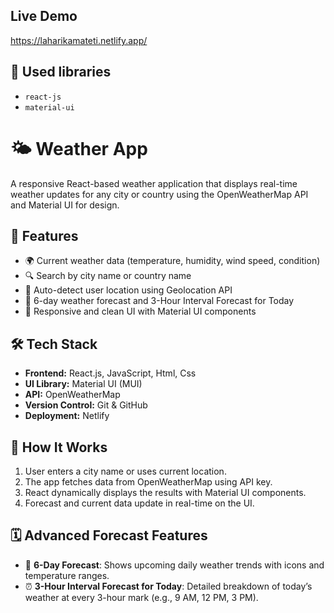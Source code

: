 ## Live Demo

https://laharikamateti.netlify.app/

## 📙 Used libraries

- `react-js`
- `material-ui`

# 🌤️ Weather App

A responsive React-based weather application that displays real-time weather updates for any city or country using the OpenWeatherMap API and Material UI for design.

## 🚀 Features

- 🌍 Current weather data (temperature, humidity, wind speed, condition)
- 🔍 Search by city name or country name
- 📍 Auto-detect user location using Geolocation API
- 📆 6-day weather forecast and 3-Hour Interval Forecast for Today
- 🎨 Responsive and clean UI with Material UI components

## 🛠️ Tech Stack

- **Frontend:** React.js, JavaScript, Html, Css
- **UI Library:** Material UI (MUI)
- **API:** OpenWeatherMap
- **Version Control:** Git & GitHub
- **Deployment:** Netlify 

## 🧠 How It Works

1. User enters a city name or uses current location.
2. The app fetches data from OpenWeatherMap using API key.
3. React dynamically displays the results with Material UI components.
4. Forecast and current data update in real-time on the UI.

## 🗓️ Advanced Forecast Features

- 📆 **6-Day Forecast**: Shows upcoming daily weather trends with icons and temperature ranges.
- ⏰ **3-Hour Interval Forecast for Today**: Detailed breakdown of today’s weather at every 3-hour mark (e.g., 9 AM, 12 PM, 3 PM).






